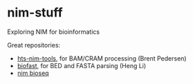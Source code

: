 # nim-stuff

Exploring NIM for bioinformatics

Great repositories:
 * [hts-nim-tools](https://github.com/brentp/hts-nim-tools), for BAM/CRAM processing (Brent Pedersen)
 * [biofast](https://github.com/lh3/biofast/), for BED and FASTA parsing (Heng Li) 
 * [nim bioseq](https://github.com/jhbadger/nimbioseq)
